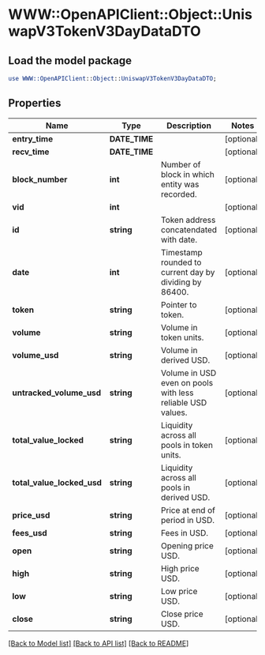 # WWW::OpenAPIClient::Object::UniswapV3TokenV3DayDataDTO

## Load the model package
```perl
use WWW::OpenAPIClient::Object::UniswapV3TokenV3DayDataDTO;
```

## Properties
Name | Type | Description | Notes
------------ | ------------- | ------------- | -------------
**entry_time** | **DATE_TIME** |  | [optional] 
**recv_time** | **DATE_TIME** |  | [optional] 
**block_number** | **int** | Number of block in which entity was recorded. | [optional] 
**vid** | **int** |  | [optional] 
**id** | **string** | Token address concatendated with date. | [optional] 
**date** | **int** | Timestamp rounded to current day by dividing by 86400. | [optional] 
**token** | **string** | Pointer to token. | [optional] 
**volume** | **string** | Volume in token units. | [optional] 
**volume_usd** | **string** | Volume in derived USD. | [optional] 
**untracked_volume_usd** | **string** | Volume in USD even on pools with less reliable USD values. | [optional] 
**total_value_locked** | **string** | Liquidity across all pools in token units. | [optional] 
**total_value_locked_usd** | **string** | Liquidity across all pools in derived USD. | [optional] 
**price_usd** | **string** | Price at end of period in USD. | [optional] 
**fees_usd** | **string** | Fees in USD. | [optional] 
**open** | **string** | Opening price USD. | [optional] 
**high** | **string** | High price USD. | [optional] 
**low** | **string** | Low price USD. | [optional] 
**close** | **string** | Close price USD. | [optional] 

[[Back to Model list]](../README.md#documentation-for-models) [[Back to API list]](../README.md#documentation-for-api-endpoints) [[Back to README]](../README.md)


